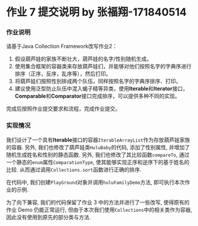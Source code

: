 # 作业 7 提交说明 by 张福翔-171840514
### 作业说明
请基于Java Collection Framework改写作业2：

1. 假设葫芦娃的家族不断壮大，葫芦娃的名字/性别随机生成。
2. 使用集合框架的容器类来存放葫芦娃们，并能够对他们按照名字的字典序进行排序（正序，反序，乱序等），然后打印。
3. 将葫芦娃们按照性别排成两个队伍，同样按照名字的字典序排序、打印。
4. 建议使用泛型防止队伍中混入蝎子精等异类，使用**Iterable**和**Iterator**接口，**Comparable**和**Comparator**接口完成排序，可以提供多种不同的实现。

完成后按照作业提交要求和流程，完成作业提交。

### 实现情况

我们设计了一个具有**Iterable**接口的容器`IterableArrayList`作为存放葫芦娃家族的容器. 另外, 我们也修改了葫芦娃类`HuluBaby`的代码, 添加了性别属性, 并增加了随机生成姓名和性别的静态函数. 另外, 我们也修改了其比较函数`compareTo`, 通过一个静态的`enum`属性`ComparationType`, 使其能够实现正序和逆序下的基于姓名的比较. 从而通过调用`Collections.sort`函数进行正确的排序.

在代码中, 我们创建`PlayGround`对象并调用`huluFamilyDemo`方法, 即可执行本次作业的示例. 

为了向下兼容, 我们的代码保留了作业 3 中的方法并进行了一些改写, 使得原有的作业 Demo 仍能正常运行, 但由于本次我们使用`Collections`中的相关类作为容器, 因此没有使用到原先的部分类与方法. 



